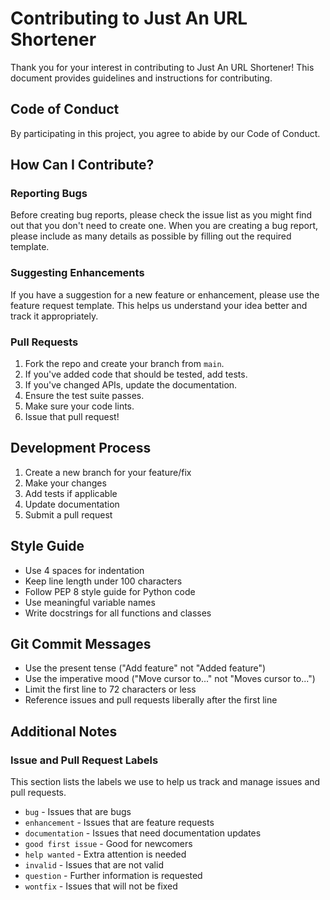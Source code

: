 # Contributing to Just An URL Shortener

Thank you for your interest in contributing to Just An URL Shortener! This document provides guidelines and instructions for contributing.

## Code of Conduct

By participating in this project, you agree to abide by our Code of Conduct.

## How Can I Contribute?

### Reporting Bugs

Before creating bug reports, please check the issue list as you might find out that you don't need to create one. When you are creating a bug report, please include as many details as possible by filling out the required template.

### Suggesting Enhancements

If you have a suggestion for a new feature or enhancement, please use the feature request template. This helps us understand your idea better and track it appropriately.

### Pull Requests

1. Fork the repo and create your branch from `main`.
2. If you've added code that should be tested, add tests.
3. If you've changed APIs, update the documentation.
4. Ensure the test suite passes.
5. Make sure your code lints.
6. Issue that pull request!

## Development Process

1. Create a new branch for your feature/fix
2. Make your changes
3. Add tests if applicable
4. Update documentation
5. Submit a pull request

## Style Guide

- Use 4 spaces for indentation
- Keep line length under 100 characters
- Follow PEP 8 style guide for Python code
- Use meaningful variable names
- Write docstrings for all functions and classes

## Git Commit Messages

- Use the present tense ("Add feature" not "Added feature")
- Use the imperative mood ("Move cursor to..." not "Moves cursor to...")
- Limit the first line to 72 characters or less
- Reference issues and pull requests liberally after the first line

## Additional Notes

### Issue and Pull Request Labels

This section lists the labels we use to help us track and manage issues and pull requests.

- `bug` - Issues that are bugs
- `enhancement` - Issues that are feature requests
- `documentation` - Issues that need documentation updates
- `good first issue` - Good for newcomers
- `help wanted` - Extra attention is needed
- `invalid` - Issues that are not valid
- `question` - Further information is requested
- `wontfix` - Issues that will not be fixed 